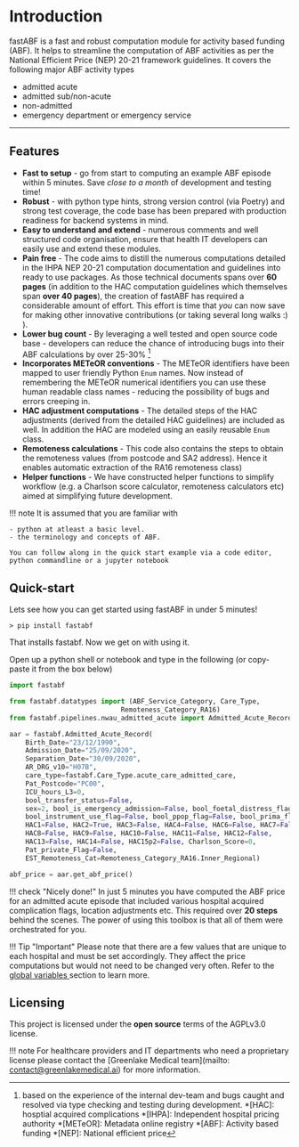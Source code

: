 
# Introduction

fastABF is a fast and robust computation module for activity based funding (ABF). It helps to 
streamline the computation of ABF activities as per the National Efficient Price (NEP) 20-21 framework guidelines.  It covers the following major ABF activity types

- admitted acute
- admitted sub/non-acute
- non-admitted
- emergency department or emergency service
---
## Features

- **Fast to setup** - go from start to computing an example ABF episode within 5 minutes. Save *close to a month* of development and testing time!
- **Robust** - with python type hints, strong version control (via Poetry) and strong test coverage, the code base has been prepared with production readiness for backend systems in mind.
- **Easy to understand and extend** - numerous comments and well structured code organisation, ensure that health IT developers can easily use and extend these modules. 
- **Pain free** - The code aims to distill the numerous computations detailed in the IHPA NEP 20-21 computation documentation and guidelines into ready to use packages. As those technical documents spans over **60 pages** (in addition to the HAC computation guidelines which themselves span **over 40 pages**), the creation of fastABF has required a considerable amount of effort. This effort is time that *you* can now save for making other innovative contributions (or taking several long walks :) ). 
- **Lower bug count** - By leveraging a well tested and open source code base - developers can reduce the chance of introducing bugs into their ABF calculations by over 25-30% [^1] 
- **Incorporates METeOR conventions** - The METeOR identifiers have been mapped to user friendly Python `Enum` names. Now instead of remembering the METeOR numerical identifiers you can use these human readable class names  - reducing the possibility of bugs and errors creeping in. 
- **HAC adjustment computations** - The detailed steps of the HAC adjustments (derived from the detailed HAC guidelines) are included as well. In addition the HAC are modeled using an easily reusable `Enum` class.
- **Remoteness calculations** - This code also contains the steps to obtain the remoteness values (from postcode and SA2 address). Hence it enables automatic extraction of the RA16 remoteness class)
- **Helper functions** - We have constructed helper functions to simplify workflow (e.g. a Charlson score calculator, remoteness calculators etc) aimed at simplifying future development.

[^1]: based on the experience of the internal dev-team and bugs caught and resolved via type checking and testing during development.
*[HAC]: hosptial acquired complications
*[IHPA]: Independent hospital pricing authority
*[METeOR]:  Metadata online registry 
*[ABF]: Activity based funding
*[NEP]: National efficient price

!!! note 
    It is assumed that you are familiar with 

    - python at atleast a basic level.
    - the terminology and concepts of ABF.
    
    You can follow along in the quick start example via a code editor, python commandline or a jupyter notebook



## Quick-start
Lets see how you can get started using fastABF in under 5 minutes! 
```
> pip install fastabf 
```
That installs fastabf.  Now we get on with using it. 

Open up a python shell or notebook and type in the following (or copy-paste it from the box below)
``` python
import fastabf

from fastabf.datatypes import (ABF_Service_Category, Care_Type,
                            Remoteness_Category_RA16)
from fastabf.pipelines.nwau_admitted_acute import Admitted_Acute_Record

aar = fastabf.Admitted_Acute_Record(
    Birth_Date="23/12/1990",
    Admission_Date="25/09/2020",
    Separation_Date="30/09/2020",
    AR_DRG_v10="H07B",
    care_type=fastabf.Care_Type.acute_care_admitted_care,
    Pat_Postcode="PC00",
    ICU_hours_L3=0,
    bool_transfer_status=False,
    sex=2, bool_is_emergency_admission=False, bool_foetal_distress_flag=False,
    bool_instrument_use_flag=False, bool_ppop_flag=False, bool_prima_flag=False,
    HAC1=False, HAC2=True, HAC3=False, HAC4=False, HAC6=False, HAC7=False, 
    HAC8=False, HAC9=False, HAC10=False, HAC11=False, HAC12=False,
    HAC13=False, HAC14=False, HAC15p2=False, Charlson_Score=0,
    Pat_private_Flag=False,
    EST_Remoteness_Cat=Remoteness_Category_RA16.Inner_Regional)

abf_price = aar.get_abf_price()
```

!!! check "Nicely done!"
    In just 5 minutes you have computed the ABF price for an admitted acute episode that included various hospital acquired complication flags, location adjustments etc. This required over **20 steps** behind the scenes. The power of using this toolbox is that all of them were orchestrated for you. 


!!! Tip "Important"
    Please note that there are a few values that are unique to each hospital and must be set  accordingly. They affect the price computations but would not need to be changed very often. Refer to the [global variables ](globalvariables.md) section to learn more.

## Licensing
This project is licensed under the **open source** terms of the AGPLv3.0 license. 

!!! note
    For healthcare providers and IT departments who need a proprietary license please contact the [Greenlake Medical team](mailto: contact@greenlakemedical.ai) for more information.

